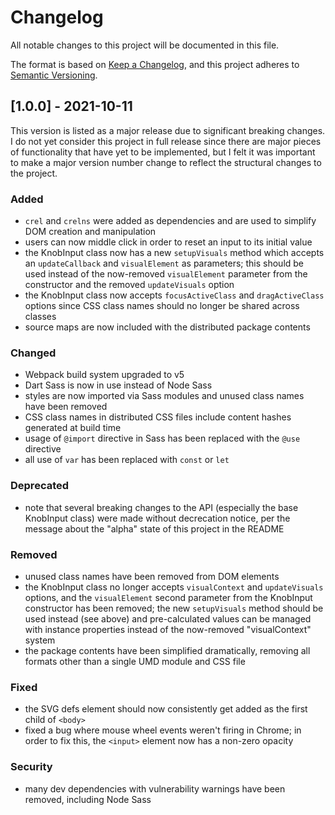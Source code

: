 # Changelog
All notable changes to this project will be documented in this file.

The format is based on [Keep a Changelog](https://keepachangelog.com/en/1.0.0/),
and this project adheres to [Semantic Versioning](https://semver.org/spec/v2.0.0.html).


## [1.0.0] - 2021-10-11
This version is listed as a major release due to significant breaking changes. I do not yet consider this project in full release since there are major pieces of functionality that have yet to be implemented, but I felt it was important to make a major version number change to reflect the structural changes to the project.

### Added
- `crel` and `crelns` were added as dependencies and are used to simplify DOM creation and manipulation
- users can now middle click in order to reset an input to its initial value
- the KnobInput class now has a new `setupVisuals` method which accepts an `updateCallback` and `visualElement` as parameters; this should be used instead of the now-removed `visualElement` parameter from the constructor and the removed `updateVisuals` option
- the KnobInput class now accepts `focusActiveClass` and `dragActiveClass` options since CSS class names should no longer be shared across classes
- source maps are now included with the distributed package contents

### Changed
- Webpack build system upgraded to v5
- Dart Sass is now in use instead of Node Sass
- styles are now imported via Sass modules and unused class names have been removed
- CSS class names in distributed CSS files include content hashes generated at build time
- usage of `@import` directive in Sass has been replaced with the `@use` directive
- all use of `var` has been replaced with `const` or `let`

### Deprecated
- note that several breaking changes to the API (especially the base KnobInput class) were made without decrecation notice, per the message about the "alpha" state of this project in the README

### Removed
- unused class names have been removed from DOM elements
- the KnobInput class no longer accepts `visualContext` and `updateVisuals` options, and the `visualElement` second parameter from the KnobInput constructor has been removed; the new `setupVisuals` method should be used instead (see above) and pre-calculated values can be managed with instance properties instead of the now-removed "visualContext" system
- the package contents have been simplified dramatically, removing all formats other than a single UMD module and CSS file

### Fixed
- the SVG defs element should now consistently get added as the first child of `<body>`
- fixed a bug where mouse wheel events weren't firing in Chrome; in order to fix this, the `<input>` element now has a non-zero opacity

### Security
- many dev dependencies with vulnerability warnings have been removed, including Node Sass
